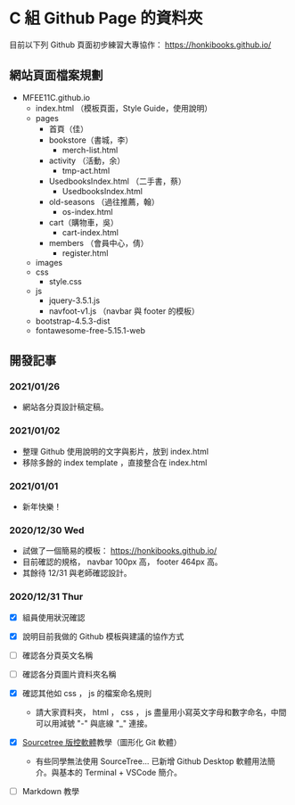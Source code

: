 # C 組 Github Page 的資料夾

目前以下列 Github 頁面初步練習大專協作：
https://honkibooks.github.io/

## 網站頁面檔案規劃

- MFEE11C.github.io
  - index.html （模板頁面，Style Guide，使用說明）
  - pages
    - 首頁（佳）
    - bookstore（書城，李）
      - merch-list.html
    - activity （活動，余）
      - tmp-act.html
    - UsedbooksIndex.html （二手書，蔡）
      - UsedbooksIndex.html
    - old-seasons （過往推薦，翰）
      - os-index.html
    - cart（購物車，吳）
      - cart-index.html
    - members （會員中心，倩）
      - register.html
  - images
  - css
    - style.css
  - js
    - jquery-3.5.1.js
    - navfoot-v1.js （navbar 與 footer 的模板）
  - bootstrap-4.5.3-dist
  - fontawesome-free-5.15.1-web

## 開發記事

### 2021/01/26

- 網站各分頁設計稿定稿。

### 2021/01/02

- 整理 Github 使用說明的文字與影片，放到 index.html
- 移除多餘的 index template ，直接整合在 index.html

### 2021/01/01

- 新年快樂！

### 2020/12/30 Wed

- 試做了一個簡易的模板： https://honkibooks.github.io/
- 目前確認的規格， navbar 100px 高， footer 464px 高。
- 其餘待 12/31 與老師確認設計。

### 2020/12/31 Thur

- [x] 組員使用狀況確認
- [x] 說明目前我做的 Github 模板與建議的協作方式
- [ ] 確認各分頁英文名稱
- [ ] 確認各分頁圖片資料夾名稱
- [x] 確認其他如 css ， js 的檔案命名規則

  - 請大家資料夾， html ， css ， js 盡量用小寫英文字母和數字命名，中間可以用減號 "-" 與底線 "\_" 連接。

- [x] [Sourcetree 版控軟體](https://www.sourcetreeapp.com/)教學（圖形化 Git 軟體）
  - 有些同學無法使用 SourceTree... 已新增 Github Desktop 軟體用法簡介。與基本的 Terminal + VSCode 簡介。
- [ ] Markdown 教學
